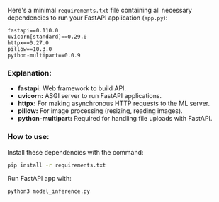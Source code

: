 Here's a minimal `requirements.txt` file containing all necessary dependencies to run your FastAPI application (`app.py`):

```
fastapi==0.110.0
uvicorn[standard]==0.29.0
httpx==0.27.0
pillow==10.3.0
python-multipart==0.0.9
```

### Explanation:
- **fastapi:** Web framework to build API.
- **uvicorn:** ASGI server to run FastAPI applications.
- **httpx:** For making asynchronous HTTP requests to the ML server.
- **pillow:** For image processing (resizing, reading images).
- **python-multipart:** Required for handling file uploads with FastAPI.

### How to use:
Install these dependencies with the command:
```sh
pip install -r requirements.txt
```

Run FastAPI app with:
```sh
python3 model_inference.py
```

